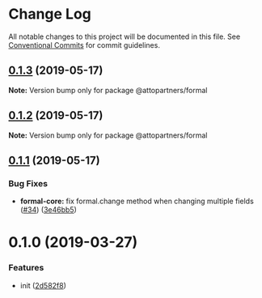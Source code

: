 # Change Log

All notable changes to this project will be documented in this file.
See [Conventional Commits](https://conventionalcommits.org) for commit guidelines.

## [0.1.3](https://github.com/attopartners/formal/compare/v0.1.2...v0.1.3) (2019-05-17)

**Note:** Version bump only for package @attopartners/formal





## [0.1.2](https://github.com/attopartners/formal/compare/v0.1.1...v0.1.2) (2019-05-17)

**Note:** Version bump only for package @attopartners/formal





## [0.1.1](https://github.com/attopartners/formal/compare/v0.1.0...v0.1.1) (2019-05-17)


### Bug Fixes

* **formal-core:** fix formal.change method when changing multiple fields ([#34](https://github.com/attopartners/formal/issues/34)) ([3e46bb5](https://github.com/attopartners/formal/commit/3e46bb5))





# 0.1.0 (2019-03-27)

### Features

- init ([2d582f8](https://github.com/kevinwolfcr/formal/commit/2d582f8))
